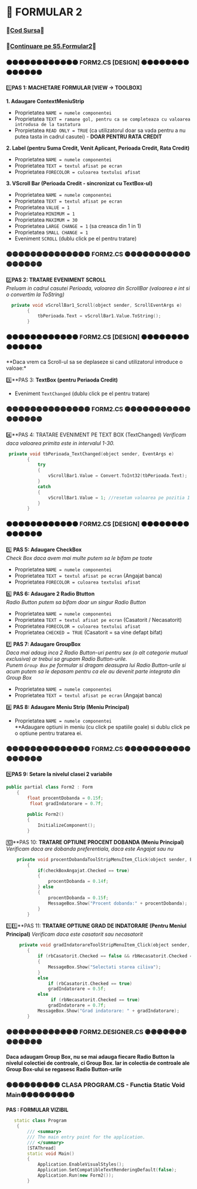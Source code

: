 # 📜 FORMULAR 2 </br>
### 🔮[Cod Sursa](https://github.com/Adriana-Giol/Programare-Aplicatii-Windows/blob/main/1.%20Laborator/5.%20Seminar%205/%5BCom%5DCiurea_Seminar5_1046/Form2.cs)🔮
### 🔮[Continuare pe S5.Formular2](https://github.com/Adriana-Giol/Programare-Aplicatii-Windows/blob/main/3.%20README/S5.Formular2.md)🔮
### 🟠🟠🟠🟠🟠🟠🟠🟠🟠🟠🟠🟠 FORM2.CS [DESIGN] 🟠🟠🟠🟠🟠🟠🟠🟠🟠🟠🟠🟠🟠🟠
1️⃣**PAS 1:  MACHETARE FORMULAR [VIEW -> TOOLBOX]**</br>

**1. Adaugare ContextMeniuStrip**
- Proprietatea `NAME = numele componentei` </br>
- Proprietatea `TEXT = ramane gol, pentru ca se completeaza cu valoarea introdusa de la tastatura`</br>
- Prorpietatea `READ ONLY = TRUE` (ca utilizatorul doar sa vada pentru a nu putea tasta in cadrul casutei) - **DOAR PENTRU RATA CREDIT**<br>

**2. Label (pentru Suma Credit, Venit Aplicant, Perioada Credit, Rata Credit)** </br>
- Proprietatea `NAME = numele componentei` </br>
- Proprietatea `TEXT = textul afisat pe ecran` </br>
- Proprietatea `FORECOLOR = culoarea textului afisat`</br>

**3. VScroll Bar (Perioada Credit - sincronizat cu TextBox-ul)** </br>
- Proprietatea `NAME = numele componentei` </br>
- Proprietatea `TEXT = textul afisat pe ecran` </br>
- Proprietatea `VALUE = 1`</br>
- Proprietatea `MINIMUM = 1`</br>
- Proprietatea `MAXIMUM = 30`</br>
- Proprietatea `LARGE CHANGE = 1` (sa creasca din 1 in 1)</br> 
- Proprietatea `SMALL CHANGE = 1`</br> 
- Eveniment `SCROLL` (dublu click pe el pentru tratare)</br> 

### 🟡🟡🟡🟡🟡🟡🟡🟡🟡🟡🟡🟡🟡🟡 FORM2.CS  🟡🟡🟡🟡🟡🟡🟡🟡🟡🟡🟡🟡🟡🟡🟡🟡🟡
2️⃣**PAS 2: TRATARE EVENIMENT SCROLL**</br>
*Preluam in cadrul casutei Perioada, valoarea din ScrollBar (valoarea e int si o convertim la ToString)*</br>
```cpp
  private void vScrollBar1_Scroll(object sender, ScrollEventArgs e)
        {
            tbPerioada.Text = vScrollBar1.Value.ToString();
        }
```

### 🟠🟠🟠🟠🟠🟠🟠🟠🟠🟠🟠🟠 FORM2.CS [DESIGN] 🟠🟠🟠🟠🟠🟠🟠🟠🟠🟠🟠🟠🟠🟠
**Daca vrem ca Scroll-ul sa se deplaseze si cand utilizatorul introduce o valoae:*</br>

3️⃣**PAS 3: **TextBox (pentru Periaoda Credit)**
- Eveniment `TextChanged` (dublu click pe el pentru tratare)</br> 

### 🟡🟡🟡🟡🟡🟡🟡🟡🟡🟡🟡🟡🟡🟡 FORM2.CS  🟡🟡🟡🟡🟡🟡🟡🟡🟡🟡🟡🟡🟡🟡🟡🟡🟡
4️⃣**PAS 4: TRATARE EVENIMENT PE TEXT BOX (TextChanged)
*Verificam daca valoarea primita este in intervalul 1-30.*</br>
```cpp
 private void tbPerioada_TextChanged(object sender, EventArgs e)
        {
            try
            {
                vScrollBar1.Value = Convert.ToInt32(tbPerioada.Text);
            }
            catch
            {
                vScrollBar1.Value = 1; //resetam valoarea pe pozitia 1
            }
        }
```
### 🟠🟠🟠🟠🟠🟠🟠🟠🟠🟠🟠🟠 FORM2.CS [DESIGN] 🟠🟠🟠🟠🟠🟠🟠🟠🟠🟠🟠🟠🟠🟠
5️⃣ **PAS 5:  Adaugare CheckBox**</br>
*Check Box daca avem mai multe putem sa le bifam pe toate*</br>
- Proprietatea `NAME = numele componentei` </br>
- Proprietatea `TEXT = textul afisat pe ecran` (Angajat banca)</br>
- Proprietatea `FORECOLOR = culoarea textului afisat`</br>

6️⃣ **PAS 6:  Adaugare 2 Radio Btutton**</br>
*Radio Button putem sa bifam doar un singur Radio Button*</br>
- Proprietatea `NAME = numele componentei` </br>
- Proprietatea `TEXT = textul afisat pe ecran` (Casatorit /  Necasatorit)</br>
- Proprietatea `FORECOLOR = culoarea textului afisat`</br>
- Proprietatea `CHECKED = TRUE` (Casatorit = sa vine defapt bifat)</br>

7️⃣ **PAS 7: Adaugare GroupBox**</br>
*Daca mai adaug inca 2 Radio Button-uri pentru sex (o alt categorie mutual exclusiva) ar trebui sa grupam Radio Button-urile.*</br>
*Punem `Group Box` pe formular si dragam deasupra lui Radio Button-urile si acum putem sa le depasam pentru ca ele au devenit parte integrata din Group Box*</br>
- Proprietatea `NAME = numele componentei` </br>
- Proprietatea `TEXT = textul afisat pe ecran` (Angajat banca)</br>

8️⃣ **PAS 8: Adaugare Meniu Strip (Meniu Principal)**</br>
- Proprietatea `NAME = numele componentei` </br>
**Adaugare optiuni in meniu (cu click pe spatiile goale) si dublu click pe o optiune pentru tratarea ei.

### 🟡🟡🟡🟡🟡🟡🟡🟡🟡🟡🟡🟡🟡🟡 FORM2.CS  🟡🟡🟡🟡🟡🟡🟡🟡🟡🟡🟡🟡🟡🟡🟡🟡🟡
9️⃣**PAS 9: Setare la nivelul clasei 2 variabile**
```cpp
public partial class Form2 : Form
    { 
        float procentDobanda = 0.15f;
         float gradIndatorare = 0.7f;
    
        public Form2()
        {
            InitializeComponent();
        }
```
🔟**PAS 10: **TRATARE OPTIUNE PROCENT DOBANDA (Meniu Principal)**
*Verificam daca are dobanda preferentiala, daca este Angajat sau nu*</br>
```cpp
    private void procentDobandaToolStripMenuItem_Click(object sender, EventArgs e)
        {
            if(checkBoxAngajat.Checked == true)
            {
                procentDobanda = 0.14f;
            } else
            {
                procentDobanda = 0.15f;
                MessageBox.Show("Procent dobanda:" + procentDobanda);
            }
        }
```

1️⃣1️⃣**PAS 11: **TRATARE OPTIUNE GRAD DE INDATORARE (Pentru Meniul Principal)**
*Verificam daca este casatorit sau necasatorit*</br>
```cpp
     private void gradIndatorareToolStripMenuItem_Click(object sender, EventArgs e)
        {
            if (rbCasatorit.Checked == false && rbNecasatorit.Checked == false)
            {
                MessageBox.Show("Selectati starea ciliva");
            }
            else
                if (rbCasatorit.Checked == true)
                gradIndatorare = 0.5f;
            else
                 if (rbNecasatorit.Checked == true)
                gradIndatorare = 0.7f;
            MessageBox.Show("Grad indatorare: " + gradIndatorare);
        }
```

### 🟣🟣🟣🟣🟣🟣🟣🟣🟣🟣🟣🟣 FORM2.DESIGNER.CS  🟣🟣🟣🟣🟣🟣🟣🟣🟣🟣🟣🟣🟣
**Daca adaugam Group Box, nu se mai adauga fiecare Radio Button la nivelul colectiei de controale, ci Group Box. Iar in colectia de controale ale Group Box-ului se regasesc Radio Button-urile**</br>

### 🟢🟢🟢🟢🟢🟢🟢🟢🟢 CLASA PROGRAM.CS - Functia Static Void Main🟢🟢🟢🟢🟢🟢🟢🟢🟢
**PAS : FORMULAR VIZIBIL**</br>

```cpp
   static class Program
    {
        /// <summary>
        /// The main entry point for the application.
        /// </summary>
        [STAThread]
        static void Main()
        {
            Application.EnableVisualStyles();
            Application.SetCompatibleTextRenderingDefault(false);
            Application.Run(new Form2());
        }
```
